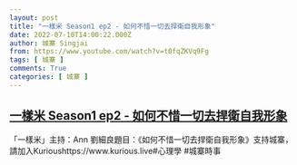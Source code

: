 ```yaml
---
layout: post
title: "一樣米 Season1 ep2 - 如何不惜一切去捍衛自我形象"
date: 2022-07-10T14:00:22.000Z
author: 城寨 Singjai
from: https://www.youtube.com/watch?v=t0fqZKVq9Fg
tags: [ 城寨 ]
comments: True
categories: [ 城寨 ]
---
```

<!--1657461622000-->
[一樣米 Season1 ep2 - 如何不惜一切去捍衛自我形象](https://www.youtube.com/watch?v=t0fqZKVq9Fg)
------

<div>
「一樣米」主持：Ann 劉細良題目：《如何不惜一切去捍衛自我形象》支持城寨，請加入Kurioushttps://www.kurious.live#心理學 #城寨時事
</div>
